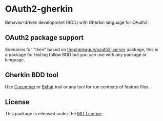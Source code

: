# OAuth2-gherkin
Behavior-driven development (BDD) with Gherkin language for OAuth2.

## OAuth2 package support
Scenarios for "then" based on [thephpleague/oauth2-server](https://github.com/thephpleague/oauth2-server) package, this is a package for testing follow BDD but you can use with any package or language.

## Gherkin BDD tool
Use [Cucumber](https://github.com/cucumber) or [Behat](https://github.com/Behat/Behat) tool or any tool for run contexts of feature files.

## License
This package is released under the [MIT License](https://github.com/vankhuong/OAuth2-gherkin/blob/master/LICENSE).
